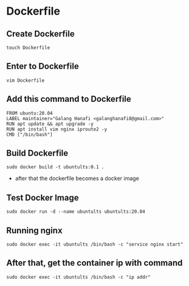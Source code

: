 # Dockerfile

## Create Dockerfile

```
touch Dockerfile
```

## Enter to Dockerfile

```
vim Dockerfile
```

## Add this command to Dockerfile

```
FROM ubuntu:20.04
LABEL maintainer="Galang Hanafi <galanghanafi8@gmail.com>"
RUN apt update && apt upgrade -y
RUN apt install vim nginx iproute2 -y
CMD ["/bin/bash"]
```

## Build Dockerfile

```
sudo docker build -t ubuntults:0.1 .
```

- after that the dockerfile becomes a docker image

## Test Docker Image

```
sudo docker run -d --name ubuntults ubuntults:20.04
```

## Running nginx

```
sudo docker exec -it ubuntults /bin/bash -c "service nginx start"
```

## After that, get the container ip with command

```
sudo docker exec -it ubuntults /bin/bash -c "ip addr"
```
